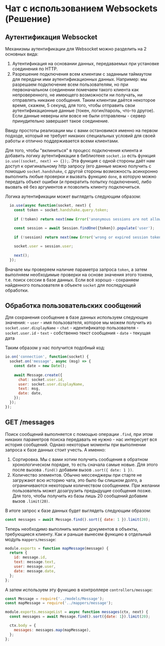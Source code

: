 # Чат с использованием Websockets (Решение)


## Аутентификация Websocket

Механизмы аутентификации для Websocket можно разделить на 2 основных вида:
1. Аутентификация на основании данных, передаваемых при установке соединения по HTTP.
2. Разрешение подключения всем клиентам с заданным таймаутом для передачи ими аутентификационных 
данных. Например: мы разрешаем подключение всем пользователям, но при первоначальном соединении 
помечаем такого клиента как непроверенного, не имеющего возможности ни получать, ни отправлять 
никакие сообщения. Таким клиентам даётся некоторое время, скажем, 5 секунд, для того, чтобы 
отправить свои аутентификационные данные (токен, логин/пароль, что-то другое). Если данные неверны
или вовсе не были отправлены - сервер принудительно завершает такое соединение.

Ввиду простоты реализации мы с вами остановимся именно на первом подходе, который не требует никаких
специальных условий для своей работы и отлично поддерживается всеми клиентами.

Для того, чтобы "вклиниться" в процесс подключения клиента и добавить логику аутентификации в 
библиотеке `socket.io` есть функция `io.use((socket, next) => {});`. Эта функция с одной стороны 
даёт нам доступ к оригинальному http запросу (его данные можно получить с помощью 
`socket.handshake`, с другой стороны возможность асинхронно выполнить любые проверки и вызвать 
функцию `done`, в которую можно передать объект ошибки (и прекратить попытку подключения), либо 
вызвать её без аргументов и позволить клиенту подключиться.

Логика аутентификации может выглядеть следующим образом:
```js
  io.use(async function(socket, next) {
    const token = socket.handshake.query.token;
    
    if (!token) return next(new Error('anonymous sessions are not allowed'));
    
    const session = await Session.findOne({token}).populate('user');
    
    if (!session) return next(new Error('wrong or expired session token'));

    socket.user = session.user;
    
    next();
  });
```

Вначале мы проверяем наличие параметра запроса `token`, а затем выполняем необходимые проверки на 
основе значения этого токена, т.е. поиск сессии в базе данных. Если всё хорошо - сохраняем 
найденного пользователя в объекте `socket` для последующей обработки.


## Обработка пользовательских сообщений

Для сохранения сообщение в базе данных используем следующие значения:
    - `user` - имя пользователя, которое мы можем получить из `socket.user.displayName`
    - `chat` - идентификатор пользователя - `socket.user.id`
    - `text` - собственно текст сообщения
    - `date` - текущая дата
    
Таким образом у нас получится подобный код:
```js
io.on('connection', function(socket) {
  socket.on('message', async (msg) => {
    const date = new Date();
    
    await Message.create({
      chat: socket.user.id,
      user: socket.user.displayName,
      text: msg,
      date: date,
    });
  });
});
```

## GET /messages
Поиск сообщений выполняется с помощью операции `.find`, при этом никаких параметров поиска 
передавать не нужно - нас интересует вся история сообщений.
Однако некоторые моменты при выполнении запроса к базе данных стоит учесть. А именно:
1. Сортировка. Мы с вами хотим получить сообщения в обратном хронологическом порядке, то есть 
сначала самые новые. Для этого после вызова `.find()` добавим вызов `.sort({ date: 1 })`.
2. Количество элементов. Обычно мессенджеры при старте не загружают всю историю чата, это было бы
слишком долго, а ограничиваются некоторым количеством сообщением. При желании пользователь может
дозагрузить предыдущие сообщения позже. Для того, чтобы получить из базы лишь 20 сообщений добавим
вызов `.limit(20)`.

В итоге запрос к базе данных будет выглядеть следующим образом:
```js
const messages = await Message.find().sort({ date: 1 }).limit(20);
```

Теперь необходимо выполнить мапинг документов в объекты, требующиеся клиенту. Как и раньше вынесем 
функцию в отдельный модуль `mappers/message`:

```js
module.exports = function mapMessage(message) {
  return {
    id: message.id,
    text: message.text,
    user: message.user,
    date: message.date,
  };
};
```

А затем используем эту функцию в контроллере `controllers/message`:
 
```js
const Message = require('../models/Message');
const mapMessage = require('../mappers/message');

module.exports.messageList = async function messages(ctx, next) {
  const messages = await Message.find().sort({date: 1}).limit(20);

  ctx.body = {
    messages: messages.map(mapMessage),
  };
};
``` 
